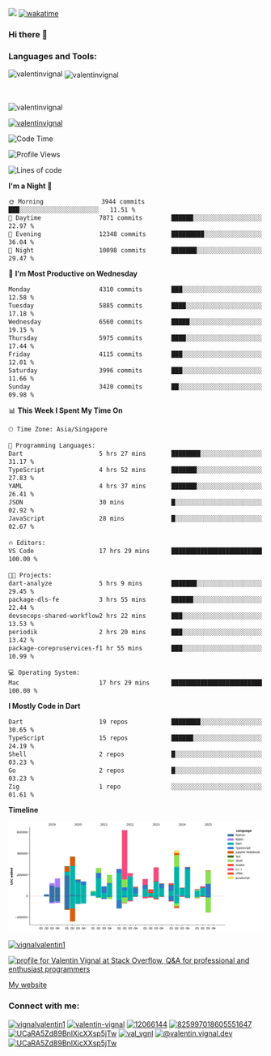 
![](https://komarev.com/ghpvc/?username=valentinvignal&label=Profile%20views&color=0e75b6&style=flat)
[![wakatime](https://wakatime.com/badge/user/a700230c-ba51-4378-8fbc-fbcb542401ed.svg)](https://wakatime.com/@a700230c-ba51-4378-8fbc-fbcb542401ed)

### Hi there 👋

<h3 align="left">Languages and Tools:</h3>


<p><img align="left" src="https://github-readme-stats.vercel.app/api?username=ValentinVignal&count_private=true&show_icons=true&theme=dark" alt="valentinvignal" /></p>

<p>&nbsp;<img align="center" src="https://github-readme-stats.vercel.app/api/top-langs/?username=ValentinVignal&hide=jupyter%20notebook&layout=compact&theme=dark" alt="valentinvignal" /></p>

<br/>

<p><img align="center" src="https://github-readme-streak-stats.herokuapp.com/?user=valentinvignal&theme=dark" alt="valentinvignal" /></p>


<p align="left"> <a href="https://github.com/ryo-ma/github-profile-trophy"><img src="https://github-profile-trophy.vercel.app/?username=valentinvignal&theme=darkhub" alt="valentinvignal" /></a> </p>

<!--START_SECTION:waka-->
![Code Time](http://img.shields.io/badge/Code%20Time-3%2C510%20hrs%205%20mins-blue)

![Profile Views](http://img.shields.io/badge/Profile%20Views-0-blue)

![Lines of code](https://img.shields.io/badge/From%20Hello%20World%20I%27ve%20Written-4.9%20million%20lines%20of%20code-blue)

**I'm a Night 🦉** 

```text
🌞 Morning                3944 commits        ███░░░░░░░░░░░░░░░░░░░░░░   11.51 % 
🌆 Daytime                7871 commits        ██████░░░░░░░░░░░░░░░░░░░   22.97 % 
🌃 Evening                12348 commits       █████████░░░░░░░░░░░░░░░░   36.04 % 
🌙 Night                  10098 commits       ███████░░░░░░░░░░░░░░░░░░   29.47 % 
```
📅 **I'm Most Productive on Wednesday** 

```text
Monday                   4310 commits        ███░░░░░░░░░░░░░░░░░░░░░░   12.58 % 
Tuesday                  5885 commits        ████░░░░░░░░░░░░░░░░░░░░░   17.18 % 
Wednesday                6560 commits        █████░░░░░░░░░░░░░░░░░░░░   19.15 % 
Thursday                 5975 commits        ████░░░░░░░░░░░░░░░░░░░░░   17.44 % 
Friday                   4115 commits        ███░░░░░░░░░░░░░░░░░░░░░░   12.01 % 
Saturday                 3996 commits        ███░░░░░░░░░░░░░░░░░░░░░░   11.66 % 
Sunday                   3420 commits        ██░░░░░░░░░░░░░░░░░░░░░░░   09.98 % 
```


📊 **This Week I Spent My Time On** 

```text
🕑︎ Time Zone: Asia/Singapore

💬 Programming Languages: 
Dart                     5 hrs 27 mins       ████████░░░░░░░░░░░░░░░░░   31.17 % 
TypeScript               4 hrs 52 mins       ███████░░░░░░░░░░░░░░░░░░   27.83 % 
YAML                     4 hrs 37 mins       ███████░░░░░░░░░░░░░░░░░░   26.41 % 
JSON                     30 mins             █░░░░░░░░░░░░░░░░░░░░░░░░   02.92 % 
JavaScript               28 mins             █░░░░░░░░░░░░░░░░░░░░░░░░   02.67 % 

🔥 Editors: 
VS Code                  17 hrs 29 mins      █████████████████████████   100.00 % 

🐱‍💻 Projects: 
dart-analyze             5 hrs 9 mins        ███████░░░░░░░░░░░░░░░░░░   29.45 % 
package-dls-fe           3 hrs 55 mins       ██████░░░░░░░░░░░░░░░░░░░   22.44 % 
devsecops-shared-workflow2 hrs 22 mins       ███░░░░░░░░░░░░░░░░░░░░░░   13.53 % 
periodik                 2 hrs 20 mins       ███░░░░░░░░░░░░░░░░░░░░░░   13.42 % 
package-corepruservices-f1 hr 55 mins        ███░░░░░░░░░░░░░░░░░░░░░░   10.99 % 

💻 Operating System: 
Mac                      17 hrs 29 mins      █████████████████████████   100.00 % 
```

**I Mostly Code in Dart** 

```text
Dart                     19 repos            ████████░░░░░░░░░░░░░░░░░   30.65 % 
TypeScript               15 repos            ██████░░░░░░░░░░░░░░░░░░░   24.19 % 
Shell                    2 repos             █░░░░░░░░░░░░░░░░░░░░░░░░   03.23 % 
Go                       2 repos             █░░░░░░░░░░░░░░░░░░░░░░░░   03.23 % 
Zig                      1 repo              ░░░░░░░░░░░░░░░░░░░░░░░░░   01.61 % 
```



**Timeline**

![Lines of Code chart](https://raw.githubusercontent.com/ValentinVignal/ValentinVignal/main/assets/bar_graph.png)


<!--END_SECTION:waka-->

<p align="left"> <a href="https://twitter.com/vignalvalentin1" target="blank"><img src="https://img.shields.io/twitter/follow/vignalvalentin1?logo=twitter" alt="vignalvalentin1" /></a> </p>

<a href="https://stackoverflow.com/users/12066144/valentin-vignal"><img src="https://stackexchange.com/users/flair/16694563.png?theme=dark" width="208" height="58" alt="profile for Valentin Vignal at Stack Overflow, Q&amp;A for professional and enthusiast programmers" title="profile for Valentin Vignal at Stack Overflow, Q&amp;A for professional and enthusiast programmers"></a>

[My website](https://valentinvignal.github.io/portfolio/)

<h3 align="left">Connect with me:</h3>
<p align="left">
<a href="https://twitter.com/vignalvalentin1" target="blank"><img align="center" src="https://raw.githubusercontent.com/rahuldkjain/github-profile-readme-generator/master/src/images/icons/Social/twitter.svg" alt="vignalvalentin1" height="30" width="40" /></a>
<a href="https://linkedin.com/in/valentin-vignal" target="blank"><img align="center" src="https://raw.githubusercontent.com/rahuldkjain/github-profile-readme-generator/master/src/images/icons/Social/linked-in-alt.svg" alt="valentin-vignal" height="30" width="40" /></a>
<a href="https://stackoverflow.com/users/12066144" target="blank"><img align="center" src="https://raw.githubusercontent.com/rahuldkjain/github-profile-readme-generator/master/src/images/icons/Social/stack-overflow.svg" alt="12066144" height="30" width="40" /></a>
<a href="https://discordapp.com/users/825997018605551647" target="blank"><img align="center" src="https://raw.githubusercontent.com/rahuldkjain/github-profile-readme-generator/master/src/images/icons/Social/discord.svg" alt="825997018605551647" height="30" width="40" /></a>
<a href="https://www.reddit.com/user/ValentinVignal" target="blank"><img align="center" src="https://raw.githubusercontent.com/rahuldkjain/github-profile-readme-generator/master/src/images/icons/Social/reddit.svg" alt="UCaRA5Zd89BnlXicXXsp5jTw" height="30" width="40" /></a>
<a href="https://instagram.com/valentin_vignal" target="blank"><img align="center" src="https://raw.githubusercontent.com/rahuldkjain/github-profile-readme-generator/master/src/images/icons/Social/instagram.svg" alt="val_vgnl" height="30" width="40" /></a>
<a href="https://medium.com/@valentin.vignal.dev" target="blank"><img align="center" src="https://raw.githubusercontent.com/rahuldkjain/github-profile-readme-generator/master/src/images/icons/Social/medium.svg" alt="@valentin.vignal.dev" height="30" width="40" /></a>
<a href="https://www.youtube.com/channel/UCaRA5Zd89BnlXicXXsp5jTw" target="blank"><img align="center" src="https://raw.githubusercontent.com/rahuldkjain/github-profile-readme-generator/master/src/images/icons/Social/youtube.svg" alt="UCaRA5Zd89BnlXicXXsp5jTw" height="30" width="40" /></a>
</p>


